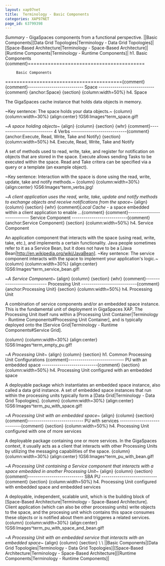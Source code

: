 ```yaml
---
layout: xap97net
title:  Terminology - Basic Components
categories: XAP97NET
page_id: 63799398
---
```


*Summary* - GigaSpaces components from a functional perspective.
||Basic Components|[Data Grid Topologies|Terminology - Data Grid Topologies]|[Space-Based Architecture|Terminology - Space-Based Architecture]|[Runtime Components|Terminology - Runtime Components]|
h1. Basic Components
{comment}=========================================

         Basic Components

========================================={comment}
{comment}----------------------------
          Space
----------------------------{comment}
{anchor:Space}
{section}
{column:width=50%}
h4. Space

The GigaSpaces cache instance that holds data objects in memory.

~Key sentence: The space holds your data objects.~
{column}
{column:width=30%}
{align:center}
!GS6:Images^term_space.gif!

~*A space holding objects*~
{align}
{column}
{section}
{whr}
{comment}----------------------------
          4 Verbs
----------------------------{comment}
{anchor:Execute, Read, Write, Take and Notify}
{section}
{column:width=50%}
h4. Execute, Read, Write, Take and Notify

A set of methods used to read, write, take, and register for notification on objects that are stored in the space. Execute allows sending Tasks to be executed within the space. Read and Take critera can be specified via a query or a template (an example object).

~Key sentence: Interaction with the space is done using the read, write, update, take and notify methods.~
{column}
{column:width=30%}
{align:center}
!GS6:Images^term_verbs.jpg!

~*A client application uses the read, write, take, update and notify methods to exchange objects and receive notifications from the space*~
{align}
{column}
{section}
{whr}
{comment}*Local Cache* - a space embedded within a client application to enable ...{comment}
{comment}----------------------------
          Service Component
----------------------------{comment}
{anchor:Service Component}
{section}
{column:width=50%}
h4. Service Component

An application component that interacts with the space (using read, write, take, etc.), and implements a certain functionality.
Java people sometimes refer to it as a Service Bean, but it does not have to be a [Java Bean|http://en.wikipedia.org/wiki/JavaBean].
~Key sentence: The service component interacts with the space to implement your application's logic.~
{column}
{column:width=30%}
{align:center}
!GS6:Images^term_service_bean.gif!

~*A Service Component*~
{align}
{column}
{section}
{whr}
{comment}----------------------------
          Processing Unit
----------------------------{comment}
{anchor:Processing Unit}
{section}
{column:width=50%}
h4. Processing Unit

A combination of service components and/or an embedded space instance. This is the fundamental unit of deployment in GigaSpaces XAP. The Processing Unit itself runs within a [Processing Unit Container|Terminology - Runtime Components#Processing Unit Container], and is typically deployed onto the [Service Grid|Terminology - Runtime Components#Service Grid].

{column}
{column:width=30%}
{align:center}
!GS6:Images^term_empty_pu.gif!

~*A Processing Unit*~
{align}
{column}
{section}
h1. Common Processing Unit Configurations
{comment}----------------------------
          PU with an embedded space
----------------------------{comment}
{section}
{column:width=50%}
h4. Processing Unit configured with an embedded space

A deployable package which instantiates an embedded space instance, also called a data grid instance. A set of embedded space instances that run within the processing units typically form a [Data Grid|Terminology - Data Grid Topologies].
{column}
{column:width=30%}
{align:center}
!GS6:Images^term_pu_with_space.gif!

~*A Processing Unit with an embedded space*~
{align}
{column}
{section}
{comment}----------------------------
          PU with services
----------------------------{comment}
{section}
{column:width=50%}
h4. Processing Unit configured with one of more services

A deployable package containing one or more services. In the GigaSpaces context, it usually acts as a client that interacts with other Processing Units by utilizing the messaging capabilities of the space.
{column}
{column:width=30%}
{align:center}
!GS6:Images^term_pu_with_bean.gif!

~*A Processing Unit containing a Service component that interacts with a space embedded in another Processing Unit*~
{align}
{column}
{section}
{comment}----------------------------
          SBA PU
----------------------------{comment}
{section}
{column:width=50%}
h4. Processing Unit configured with embedded space and embedded services

A deployable, independent, scalable unit, which is the building block of [Space-Based Architecture|Terminology - Space-Based Architecture].
Client application (which can also be other processing units) write objects to the space, and the procesing unit which contains this space consumes these objects or is notified about them and triggeres a related services.
{column}
{column:width=30%}
{align:center}
!GS6:Images^term_pu_with_space_and_bean.gif!

~*A Processing Unit with an embedded service that interacts with an embedded space*~
{align}
{column}
{section}
\\
\\
||Basic Components|[Data Grid Topologies|Terminology - Data Grid Topologies]|[Space-Based Architecture|Terminology - Space-Based Architecture]|[Runtime Components|Terminology - Runtime Components]|
